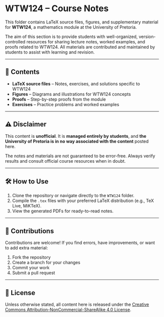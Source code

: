 # WTW124 – Course Notes

This folder contains LaTeX source files, figures, and supplementary material for **WTW124**, a mathematics module at the University of Pretoria.

The aim of this section is to provide students with well-organized, version-controlled resources for sharing lecture notes, worked examples, and proofs related to WTW124. All materials are contributed and maintained by students to assist with learning and revision.

---

## 📂 Contents

* **LaTeX source files** – Notes, exercises, and solutions specific to WTW124
* **Figures** – Diagrams and illustrations for WTW124 concepts
* **Proofs** – Step-by-step proofs from the module
* **Exercises** – Practice problems and worked examples

---

## ⚠ Disclaimer

This content is **unofficial**.
It is **managed entirely by students**, and **the University of Pretoria is in no way associated with the content** posted here.

The notes and materials are not guaranteed to be error-free. Always verify results and consult official course resources when in doubt.

---

## 🛠 How to Use

1. Clone the repository or navigate directly to the `WTW124` folder.
2. Compile the `.tex` files with your preferred LaTeX distribution (e.g., TeX Live, MiKTeX).
3. View the generated PDFs for ready-to-read notes.

---

## 🤝 Contributions

Contributions are welcome!
If you find errors, have improvements, or want to add extra material:

1. Fork the repository
2. Create a branch for your changes
3. Commit your work
4. Submit a pull request

---

## 📜 License

Unless otherwise stated, all content here is released under the [Creative Commons Attribution-NonCommercial-ShareAlike 4.0 License](https://creativecommons.org/licenses/by-nc-sa/4.0/).
